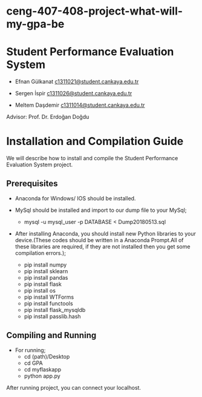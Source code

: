 # ceng-407-408-project-what-will-my-gpa-be

# Student Performance Evaluation System

* Efnan Gülkanat c1311021@student.cankaya.edu.tr

* Sergen İspir c1311026@student.cankaya.edu.tr

* Meltem Daşdemir c1311014@student.cankaya.edu.tr

Advisor: Prof. Dr. Erdoğan Doğdu

# **Installation and Compilation Guide**
We will describe how to install and compile the Student Performance Evaluation System project.

## **Prerequisites**

* Anaconda for Windows/ IOS should be installed.
* MySql should be installed and import to our dump file to your MySql;
	* mysql -u mysql_user -p DATABASE < Dump20180513.sql

* After installing Anaconda, you should install new Python libraries to your device.(These codes should be written in a Anaconda Prompt.All of these libraries are required, if they are not installed then you get some compilation errors.);
	* pip install numpy
	* pip install sklearn
	* pip install pandas
  * pip install flask
  * pip install os 
  * pip install WTForms
  * pip install functools
  * pip install flask_mysqldb
  * pip install passlib.hash


## **Compiling and Running**
* For running;
	* cd (path)/Desktop
  * cd GPA
  * cd myflaskapp
  * python app.py
 
After running project, you can connect your localhost.






